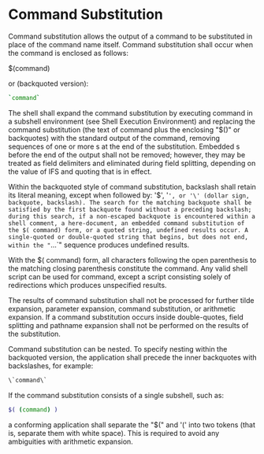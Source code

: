 # Command Substitution
Command substitution allows the output of a command to be substituted in place of the command name itself. Command substitution shall occur when the command is enclosed as follows:

$(command)

or (backquoted version):

```bash
`command`
```

The shell shall expand the command substitution by executing command in a subshell environment (see Shell Execution Environment) and replacing the command substitution (the text of command plus the enclosing "$()" or backquotes) with the standard output of the command, removing sequences of one or more <newline>s at the end of the substitution. Embedded <newline>s before the end of the output shall not be removed; however, they may be treated as field delimiters and eliminated during field splitting, depending on the value of IFS and quoting that is in effect.

Within the backquoted style of command substitution, backslash shall retain its literal meaning, except when followed by: '$', '`', or '\' (dollar sign, backquote, backslash). The search for the matching backquote shall be satisfied by the first backquote found without a preceding backslash; during this search, if a non-escaped backquote is encountered within a shell comment, a here-document, an embedded command substitution of the $( command) form, or a quoted string, undefined results occur. A single-quoted or double-quoted string that begins, but does not end, within the "`...`" sequence produces undefined results.

With the $( command) form, all characters following the open parenthesis to the matching closing parenthesis constitute the command. Any valid shell script can be used for command, except a script consisting solely of redirections which produces unspecified results.

The results of command substitution shall not be processed for further tilde expansion, parameter expansion, command substitution, or arithmetic expansion. If a command substitution occurs inside double-quotes, field splitting and pathname expansion shall not be performed on the results of the substitution.

Command substitution can be nested. To specify nesting within the backquoted version, the application shall precede the inner backquotes with backslashes, for example:

```bash
\`command\`
```

If the command substitution consists of a single subshell, such as:

```bash
$( (command) )
```

a conforming application shall separate the "$(" and '(' into two tokens (that is, separate them with white space). This is required to avoid any ambiguities with arithmetic expansion.
